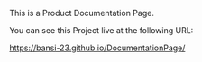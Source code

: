 This is a Product Documentation Page.

You can see this Project live at the following URL:

https://bansi-23.github.io/DocumentationPage/

